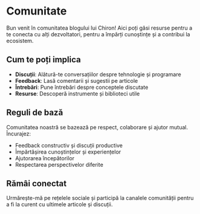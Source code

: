 # Comunitate

Bun venit în comunitatea blogului lui Chiron! Aici poți găsi resurse pentru a te conecta cu alți dezvoltatori, pentru a împărți cunoștințe și a contribui la ecosistem.

## Cum te poți implica

- **Discuții**: Alătură-te conversațiilor despre tehnologie și programare
- **Feedback**: Lasă comentarii și sugestii pe articole
- **Întrebări**: Pune întrebări despre conceptele discutate
- **Resurse**: Descoperă instrumente și biblioteci utile

## Reguli de bază

Comunitatea noastră se bazează pe respect, colaborare și ajutor mutual. Încurajez:

- Feedback constructiv și discuții productive
- Împărtășirea cunoștințelor și experiențelor
- Ajutorarea începătorilor
- Respectarea perspectivelor diferite

## Rămâi conectat

Urmărește-mă pe rețelele sociale și participă la canalele comunității pentru a fi la curent cu ultimele articole și discuții.
